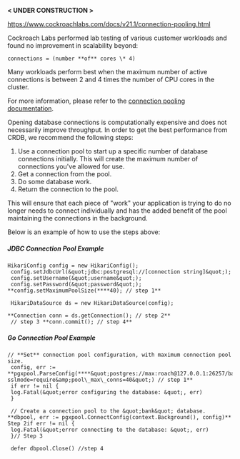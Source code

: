 
 **< UNDER CONSTRUCTION >**

https://www.cockroachlabs.com/docs/v21.1/connection-pooling.html


Cockroach Labs performed lab testing of various customer workloads and found no improvement in scalability beyond:

```
connections = (number **of** cores \* 4)
```
Many workloads perform best when the maximum number of active connections is between 2 and 4 times the number of CPU cores in the cluster.

For more information, please refer to the [connection pooling documentation](https://www.cockroachlabs.com/docs/v21.1/connection-pooling.html).




Opening database connections is computationally expensive and does not necessarily improve throughput. In order to get the best performance from CRDB, we recommend the following steps:

1. Use a connection pool to start up a specific number of database connections initially. This will create the maximum number of connections you&#39;ve allowed for use.
2. Get a connection from the pool.
3. Do some database work.
4. Return the connection to the pool.

This will ensure that each piece of &quot;work&quot; your application is trying to do no longer needs to connect individually and has the added benefit of the pool maintaining the connections in the background.

Below is an example of how to use the steps above:

##### JDBC Connection Pool Example

```
HikariConfig config = new HikariConfig();
 config.setJdbcUrl(&quot;jdbc:postgresql://[connection string]&quot;);
 config.setUsername(&quot;username&quot;);
 config.setPassword(&quot;password&quot;);
**config.setMaximumPoolSize(****40); // step 1**

 HikariDataSource ds = new HikariDataSource(config);

**Connection conn = ds.getConnection(); // step 2**
 // step 3 **conn.commit(); // step 4** 
```

##### Go Connection Pool Example

```
// **Set** connection pool configuration, with maximum connection pool size.
 config, err := **pgxpool.ParseConfig(****&quot;postgres://max:roach@127.0.0.1:26257/bank?sslmode=require&amp;pool\_max\_conns=40&quot;) // step 1**
 if err != nil {
 log.Fatal(&quot;error configuring the database: &quot;, err)
 }

 // Create a connection pool to the &quot;bank&quot; database.
**dbpool, err := pgxpool.ConnectConfig(context.Background(), config)** Step 2if err != nil {
 log.Fatal(&quot;error connecting to the database: &quot;, err)
 }// Step 3
 
 defer dbpool.Close() //step 4
```
